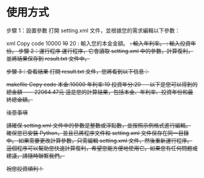 # 使用方式

步驟 1：設置參數
打開 setting.xml 文件，並根據您的需求編輯以下參數：

xml
Copy code
<data>
    <x>10000</x>  <!-- 本金 -->
    <s>10</s>     <!-- 年利率 -->
    <y>20</y>     <!-- 投資年份 -->
</data>
<x>: 輸入您的本金金額。
<s>: 輸入年利率。
<y>: 輸入投資年份。
步驟 2：運行程序
運行程序，它會讀取 setting.xml 中的參數，計算復利，並將結果保存到 result.txt 文件中。

步驟 3：查看結果
打開 result.txt 文件，您將看到以下信息：

makefile
Copy code
本金:10000
年利率:10
投資年分:20
---以下是您可以得到的總金額——
22064.47元
這是您的計算結果，包括本金、年利率、投資年份和最終總金額。

注意事項

請確保 setting.xml 文件中的參數是整數或浮點數，並按照示例格式進行編輯。
確保您已安裝 Python，並且已將程序文件和 setting.xml 文件保存在同一目錄中。
如果需要更改計算參數，只需編輯 setting.xml 文件，然後重新運行程序。
這個程序可以幫助您快速計算復利，希望您能方便地使用它。如果您有任何問題或建議，請隨時聯繫我們。

祝您投資順利！

